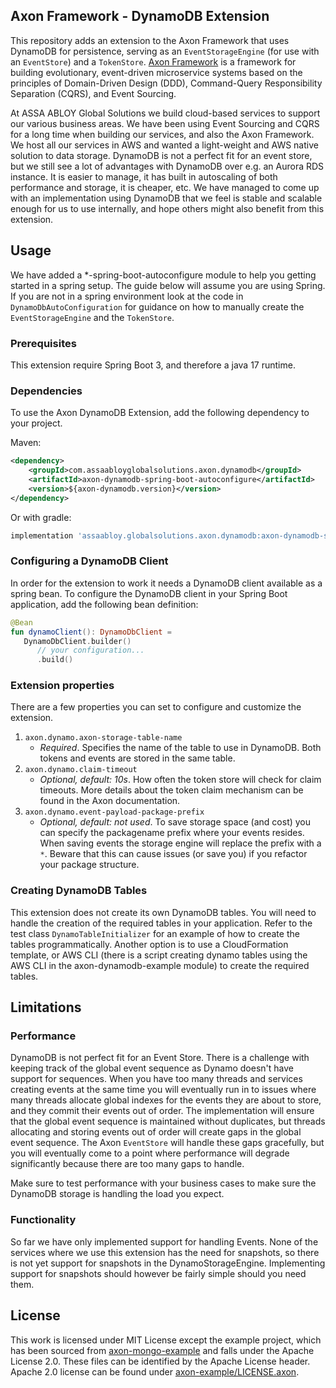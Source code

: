 ## Axon Framework - DynamoDB Extension

This repository adds an extension to the Axon Framework that uses DynamoDB for persistence, serving as 
an `EventStorageEngine` (for use with an `EventStore`) and
a `TokenStore`. [Axon Framework](https://developer.axoniq.io/axon-framework/overview) is a framework for building
evolutionary, event-driven microservice systems based on the principles of Domain-Driven Design (DDD), Command-Query
Responsibility Separation (CQRS), and Event Sourcing.

At ASSA ABLOY Global Solutions we build cloud-based services to support our various business areas. We have been using
Event Sourcing and CQRS for a long time when building our services, and also the Axon Framework. We host all our
services in AWS and wanted a light-weight and AWS native solution to data storage. DynamoDB is not a perfect fit for an
event store, but we still see a lot of advantages with DynamoDB over e.g. an Aurora RDS instance. It is easier to
manage, it has built in autoscaling of both performance and storage, it is cheaper, etc. We have managed to come up with
an implementation using DynamoDB that we feel is stable and scalable enough for us to use internally, and hope others
might also benefit from this extension.

## Usage

We have added a *-spring-boot-autoconfigure module to help you getting started in a spring setup. The guide below will
assume you are using Spring. If you are not in a spring environment look at the code in `DynamoDbAutoConfiguration` for
guidance on how to manually create the `EventStorageEngine` and the `TokenStore`.

### Prerequisites

This extension require Spring Boot 3, and therefore a java 17 runtime.

### Dependencies

To use the Axon DynamoDB Extension, add the following dependency to your project.

Maven:

```xml
<dependency>
    <groupId>com.assaabloyglobalsolutions.axon.dynamodb</groupId>
    <artifactId>axon-dynamodb-spring-boot-autoconfigure</artifactId>
    <version>${axon-dynamodb.version}</version>
</dependency>
```

Or with gradle:

```groovy
implementation 'assaabloy.globalsolutions.axon.dynamodb:axon-dynamodb-spring-boot-autoconfigure:${project.version}'
```

### Configuring a DynamoDB Client

In order for the extension to work it needs a DynamoDB client available as a spring bean. To configure the DynamoDB
client in your Spring Boot application, add the following bean definition:

```kotlin
@Bean
fun dynamoClient(): DynamoDbClient =
   DynamoDbClient.builder()
      // your configuration...
      .build()
```

### Extension properties

There are a few properties you can set to configure and customize the extension.

1. `axon.dynamo.axon-storage-table-name`
   - *Required*. Specifies the name of the table to use in DynamoDB. Both tokens and events are stored in the same
     table.
2. `axon.dynamo.claim-timeout`
   - *Optional, default: 10s*. How often the token store will check for claim timeouts. More details about the token
     claim mechanism can be found in the Axon documentation.
3. `axon.dynamo.event-payload-package-prefix`
   - *Optional, default: not used*. To save storage space (and cost) you can specify the packagename prefix where your
     events resides. When saving events the storage engine will replace the prefix with a `*`. Beware that this can
     cause issues (or save you) if you refactor your package structure.

### Creating DynamoDB Tables

This extension does not create its own DynamoDB tables. You will need to handle the creation of the required tables in
your application. Refer to the test class `DynamoTableInitializer` for an example of how to create the tables
programmatically. Another option is to use a CloudFormation template, or AWS CLI (there is a script creating dynamo
tables using the AWS CLI in the axon-dynamodb-example module) to create the required tables.

## Limitations

### Performance

DynamoDB is not perfect fit for an Event Store. There is a challenge with keeping track of the global event sequence as
Dynamo doesn't have support for sequences. When you have too many threads and services creating events at the same time
you will eventually run in to issues where many threads allocate global indexes for the events they are about to store,
and they commit their events out of order. The implementation will ensure that the global event sequence is maintained
without duplicates, but threads allocating and storing events out of order will create gaps in the global event
sequence. The Axon `EventStore` will handle these gaps gracefully, but you will eventually come to a point where
performance will degrade significantly because there are too many gaps to handle.

Make sure to test performance with your business cases to make sure the DynamoDB storage is handling the load you
expect.

### Functionality

So far we have only implemented support for handling Events. None of the services where we use this extension has the
need for snapshots, so there is not yet support for snapshots in the DynamoStorageEngine. Implementing support for
snapshots should however be fairly simple should you need them.

## License

This work is licensed under MIT License except the example project, which has been sourced
from [axon-mongo-example][axon-mongo-example]
and falls under the Apache License 2.0. These files can be identified by the Apache License header. Apache 2.0 license
can be found under [axon-example/LICENSE.axon](axon-example/LICENSE.axon).

[axon-mongo-example]: https://github.com/AxonFramework/extension-mongo
